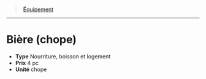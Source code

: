 ﻿---
!EquipmentItem
Type: Nourriture, boisson et logement
Price: 4 pc
Unity: chope
Id: equipment_hd.md#bière-chope
ParentLink: equipment_hd.md#Équipement
Name: Bière (chope)
ParentName: Équipement
NameLevel: 1
Attributes: {}
---
> [Équipement](hd_equipment.md)

---

# Bière (chope)

- **Type** Nourriture, boisson et logement
- **Prix** 4 pc
- **Unité** chope

